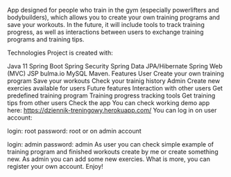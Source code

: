 App designed for people who train in the gym (especially powerlifters and bodybuilders), which allows you to create your own training programs and save your workouts. In the future, it will include tools to track training progress, as well as interactions between users to exchange training programs and training tips.

Technologies
Project is created with:

Java 11
Spring Boot
Spring Security
Spring Data JPA/Hibernate
Spring Web (MVC)
JSP
bulma.io
MySQL
Maven.
Features
User
Create your own training program
Save your workouts
Check your trainig history
Admin
Create new exercies available for users
Future features
Interaction with other users
Get predefined training program
Training progress tracking tools
Get training tips from other users
Check the app
You can check working demo app here: https://dziennik-treningowy.herokuapp.com/
You can log in on user account:

login: root
password: root
or on admin account

login: admin
password: admin
As user you can check simple example of training program and finished workouts create by me or create something new. As admin you can add some new exercies. What is more, you can register your own account. Enjoy!
